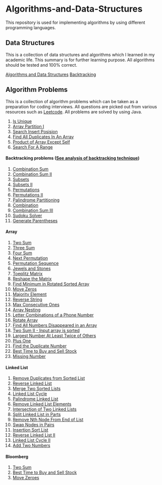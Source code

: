 # Algorithms-and-Data-Structures
This repository is used for implementing algorithms by using different programming languages.

## Data Structures
This is a collection of data structures and algorithms which I learned in my academic life.
This summary is for further learning purpose.
All algorithms should be tested and 100% correct.

[Algorithms and Data Structures](/algorithms/algo.md)
[Backtracking](algorithms/backtracking.md)

## Algorithm Problems
This is a collection of algorithm problems which can be taken as a preparation for coding interviews. 
All questions are picked out from various resources such as [Leetcode](https://leetcode.com). 
All problems are solved by using Java.

1. [Is Unique](/problems/is-unique.md)
2. [Array Partition I](/problems/array-partition-1.md)
3. [Search Insert Posision](/problems/search-insert-position.md)
4. [Find All Duplicates In An Array](/problems/find-all-duplicates-in-an-array.md)
5. [Product of Array Except Self](/problems/product-of-array-except-self.md)
6. [Search For A Range](/problems/SearchForARange.md)
#### Backtracking problems ([See analysis of backtracking technique](algorithms/backtracking.md))
1. [Combination Sum](/problems/combination-sum.md) 
2. [Combination Sum II](/problems/combination-sum2.md)
3. [Subsets](problems/subsets.md)
4. [Subsets II](problems/subsets2.md)
5. [Permutations](problems/permutations.md)
6. [Permutations II](problems/permutations2.md)
7. [Palindrome Partitioning](problems/palindrome-partitioning.md)
8. [Combination](problems/combination.md)
9. [Combination Sum III](problems/combination-sum3.md)
10. [Sudoku Solver](problems/sudoku-solver.md)
11. [Generate Parentheses](problems/generate-parentheses.md)
#### Array
1. [Two Sum](problems/two-sum.md)
2. [Three Sum](problems/three-sum.md)
3. [Four Sum](problems/four-sum.md)
4. [Next Permutation](problems/next-permutation.md)
5. [Permutation Sequence](problems/permutation-sequence.md)
6. [Jewels and Stones](problems/jewels-and-stones.md)
7. [Toeplitz Matrix](problems/toeplitz-matrix.md)
8. [Reshape the Matrix](problems/reshape-the-matrix.md)
9. [Find Minimum in Rotated Sorted Array](problems/find-minimum-in-rotated-sorted-array.md)
10. [Move Zeros](problems/move-zeros.md)
11. [Majority Element](problems/majority-element.md)
12. [Reverse String](problems/reverse-string.md)
13. [Max Consecutive Ones](problems/max-consecutive-ones.md)
14. [Array Nesting](problems/array-nesting.md)
15. [Letter Combinations of a Phone Number](problems/letter-combinations-of-a-phone-number.md)
16. [Rotate Array](problems/rotate-array.md)
17. [Find All Numbers Disappeared in an Array](problems/find-all-numbers-disappeared-in-an-array.md)
18. [Two Sum II - Input array is sorted](problems/two-sum-2-Input-array-is-sorted.md)
19. [Largest Number At Least Twice of Others](problems/largest-number-at-least-twice-of-others.md)
20. [Plus One](problems/plus-one.md)
21. [Find the Duplicate Number](problems/find-the-duplicate-number.md)
22. [Best Time to Buy and Sell Stock](problems/best-time-to-buy-and-sell-stock.md)
23. [Missing Number](problems/missing-number.md)
#### Linked List
1. [Remove Duplicates from Sorted List](problems/remove-duplicates-from-sorted-list.md)
2. [Reverse Linked List](problems/reverse-linked-list.md)
3. [Merge Two Sorted Lists](problems/merge-two-sorted-lists.md)
4. [Linked List Cycle](problems/linked-list-cycle.md)
5. [Palindrome Linked List](problems/palindrome-linked-list.md)
6. [Remove Linked List Elements](problems/remove-linked-list-elements.md)
7. [Intersection of Two Linked Lists](problems/intersection-of-two-linked-lists.md)
8. [Split Linked List in Parts](problems/split-linked-list-in-parts.md)
9. [Remove Nth Node From End of List](problems/remove-nth-node-from-end-of-list.md)
10. [Swap Nodes in Pairs](problems/swap-nodes-in-pairs.md)
11. [Insertion Sort List](problems/insertion-sort-list.md)
12. [Reverse Linked List II](problems/reverse-linked-list-2.md)
13. [Linked List Cycle II](problems/linked-list-cycle-2.md)
14. [Add Two Numbers](problems/add-two-numbers.md)
#### Bloomberg
1. [Two Sum](problems/two-sum.md)
2. [Best Time to Buy and Sell Stock](problems/best-time-to-buy-and-sell-stock.md)
3. [Move Zeroes](problems/move-zeros.md)